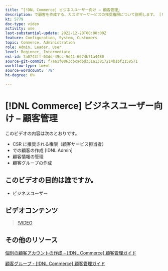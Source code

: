 ```yaml
---
title: “[!DNL Commerce] ビジネスユーザー向け – 顧客管理」
description: で顧客を作成する、カスタマーサービスの推奨権限について説明します。 [!DNL Admin]、顧客情報の管理および顧客グループの作成
kt: 5779
doc-type: video
activity: use
last-substantial-update: 2022-12-28T00:00:00Z
feature: Configuration, System, Customers
topic: Commerce, Administration
role: Admin, Leader, User
level: Beginner, Intermediate
exl-id: 7a0743ff-03dd-49cc-9d41-6674b71a4480
source-git-commit: f7aa1f0063cbcad6d331a13817214b1bf2158571
workflow-type: tm+mt
source-wordcount: '78'
ht-degree: 0%

---
```


# [!DNL Commerce] ビジネスユーザー向け – 顧客管理

このビデオの内容は次のとおりです。

- CSR に推奨される権限（顧客サービス担当者）
- での顧客の作成 [!DNL Admin]
- 顧客情報の管理
- 顧客グループの作成

## このビデオの目的は誰ですか。

- ビジネスユーザー

## ビデオコンテンツ

>[!VIDEO](https://video.tv.adobe.com/v/36189?quality=12&learn=on)

## その他のリソース

[個別の顧客アカウントの作成 –  [!DNL Commerce] 顧客管理ガイド](https://experienceleague.adobe.com/docs/commerce-admin/customers/customer-accounts/account-create.html)

[顧客グループ - [!DNL Commerce] 顧客管理ガイド](https://experienceleague.adobe.com/docs/commerce-admin/customers/customers-menu/customer-groups.html)
